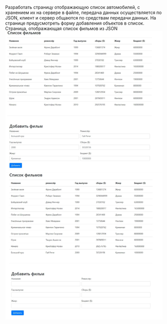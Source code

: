 Разработать страницу отображающую список автомобилей, с хранением их на сервере в файле, передача данных осуществляется по JSON, клиент и сервер общаются по средствам передачи данных. На странице предусмотреть форму добавления объектов в список.
Страница, отображающая список фильмов из JSON
![Image alt](https://github.com/VictorPiskunovich/OOP_SEM4_LAB_3/blob/main/2.jpg)
![Image alt](https://github.com/VictorPiskunovich/OOP_SEM4_LAB_3/blob/main/1.jpg)
